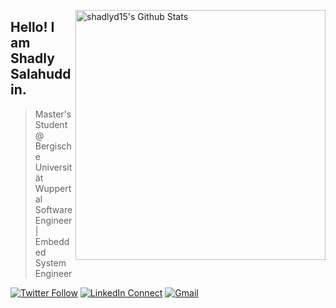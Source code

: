 [<img align="right" width="400" src="https://github-readme-stats.vercel.app/api?username=shadlyd15&&show_icons=true&theme=graywhite&count_private=true" alt="shadlyd15's Github Stats"/>](https://github.com/shadlyd15)

## Hello! I am Shadly Salahuddin. 
> Master's Student @ Bergische Universität Wuppertal
> Software Engineer | Embedded System Engineer

[![Twitter Follow](https://img.shields.io/badge/dynamic/json.svg?color=222244&labelColor=000000&logo=twitter&logoColor=f5f7fe&label=&query=%24[0].followers_count&url=https%3A%2F%2Fcdn.syndication.twimg.com%2Fwidgets%2Ffollowbutton%2Finfo.json%3Fscreen_names%3DSamnanRahee&suffix=%20Followers)](https://twitter.com/shadlyd15)
[![LinkedIn Connect](https://img.shields.io/badge/%20-Connect-black?color=222244&labelColor=000000&logo=linkedin&logoColor=f5f7fe)](https://www.linkedin.com/in/shadlyd15/)
[![Gmail](https://img.shields.io/badge/%20-Send%20Mail-black?color=222244&labelColor=000000&logo=gmail&logoColor=f5f7fe)](mailto:shadlyd15@gmail.com?subject=From%20GitHub&&body=Hi,%20there.%20Found%20you%20on%20GitHub!%20Let's%20talk%20about...)

<!--

[![Top Langs](https://github-readme-stats.vercel.app/api/top-langs/?username=shadlyd15&layout=compact)](https://github.com/shadlyd15)

-->
